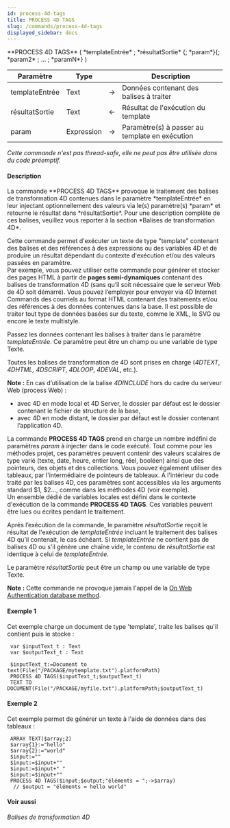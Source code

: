 ```yaml
---
id: process-4d-tags
title: PROCESS 4D TAGS
slug: /commands/process-4d-tags
displayed_sidebar: docs
---
```


<!--REF #_command_.PROCESS 4D TAGS.Syntax-->**PROCESS 4D TAGS** ( *templateEntrée* ; *résultatSortie* {; *param*}{; *param2* ; ... ; *paramN*} )<!-- END REF-->
<!--REF #_command_.PROCESS 4D TAGS.Params-->
| Paramètre | Type |  | Description |
| --- | --- | --- | --- |
| templateEntrée | Text | &#8594;  | Données contenant des balises à traiter |
| résultatSortie | Text | &#8592; | Résultat de l'exécution du template |
| param | Expression | &#8594;  | Paramètre(s) à passer au template en exécution |

<!-- END REF-->

*Cette commande n'est pas thread-safe, elle ne peut pas être utilisée dans du code préemptif.*


#### Description 

<!--REF #_command_.PROCESS 4D TAGS.Summary-->La commande **PROCESS 4D TAGS** provoque le traitement des balises de transformation 4D contenues dans le paramètre *templateEntrée* en leur injectant optionnellement des valeurs via le(s) paramètre(s) *param* et retourne le résultat dans *résultatSortie*.<!-- END REF--> Pour une description complète de ces balises, veuillez vous reporter à la section *Balises de transformation 4D*.

Cette commande permet d'exécuter un texte de type "template" contenant des balises et des références à des expressions ou des variables 4D et de produire un résultat dépendant du contexte d'exécution et/ou des valeurs passées en paramètre.   
Par exemple, vous pouvez utiliser cette commande pour générer et stocker des pages HTML à partir de **pages semi-dynamiques** contenant des balises de transformation 4D (sans qu’il soit nécessaire que le serveur Web de 4D soit démarré). Vous pouvez l’employer pour envoyer via 4D Internet Commands des courriels au format HTML contenant des traitements et/ou des références à des données contenues dans la base. Il est possible de traiter tout type de données basées sur du texte, comme le XML, le SVG ou encore le texte multistyle.

Passez les données contenant les balises à traiter dans le paramètre *templateEntrée*. Ce paramètre peut être un champ ou une variable de type Texte. 

Toutes les balises de transformation de 4D sont prises en charge (*4DTEXT*, *4DHTML, 4DSCRIPT*, *4DLOOP*, *4DEVAL*, etc.).

**Note :** En cas d’utilisation de la balise *4DINCLUDE* hors du cadre du serveur Web (process Web) :

* avec 4D en mode local et 4D Server, le dossier par défaut est le dossier contenant le fichier de structure de la base,
* avec 4D en mode distant, le dossier par défaut est le dossier contenant l’application 4D.

La commande **PROCESS 4D TAGS** prend en charge un nombre indéfini de paramètres *param* à injecter dans le code exécuté. Tout comme pour les méthodes projet, ces paramètres peuvent contenir des valeurs scalaires de type varié (texte, date, heure, entier long, réel, booléen) ainsi que des pointeurs, des objets et des collections. Vous pouvez également utiliser des tableaux, par l'intermédiaire de pointeurs de tableaux. A l'intérieur du code traité par les balises 4D, ces paramètres sont accessibles via les arguments standard $1, $2..., comme dans les méthodes 4D (voir exemple).  
Un ensemble dédié de variables locales est défini dans le contexte d'exécution de la commande **PROCESS 4D TAGS**. Ces variables peuvent être lues ou écrites pendant le traitement.

Après l’exécution de la commande, le paramètre *résultatSortie* reçoit le résultat de l'exécution de *templateEntrée* incluant le traitement des balises 4D qu’il contenait, le cas échéant. Si *templateEntrée* ne contient pas de balises 4D ou s'il génère une chaîne vide, le contenu de *résultatSortie* est identique à celui de *templateEntrée*.

Le paramètre *résultatSortie* peut être un champ ou une variable de type Texte.

**Note :** Cette commande ne provoque jamais l'appel de la [On Web Authentication database method](on-web-authentication-database-method.md).

#### Exemple 1 

Cet exemple charge un document de type 'template', traite les balises qu'il contient puis le stocke :

```4d
 var $inputText_t : Text
 var $outputText_t : Text
 
 $inputText_t:=Document to text(File("/PACKAGE/mytemplate.txt").platformPath)
 PROCESS 4D TAGS($inputText_t;$outputText_t)
 TEXT TO DOCUMENT(File("/PACKAGE/myfile.txt").platformPath;$outputText_t)
```

#### Exemple 2 

Cet exemple permet de générer un texte à l'aide de données dans des tableaux :

```4d
 ARRAY TEXT($array;2)
 $array{1}:="hello"
 $array{2}:="world"
 $input:=""
 $input:=$input+""
 $input:=$input+" "
 $input:=$input+""
 PROCESS 4D TAGS($input;$output;"éléments = ";->$array)
  // $output = "éléments = hello world"
```

#### Voir aussi 

*Balises de transformation 4D*  
